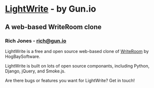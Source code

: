 # [LightWrite](http://gun.io/w/) - by Gun.io
## A web-based WriteRoom clone
### Rich Jones - rich@gun.io

LightWrite is a free and open source web-based clone of [WriteRoom](http://www.hogbaysoftware.com/products/writeroom) by HogBaySoftware.

LightWrite is built on lots of open source componants, including Python, Django, jQuery, and Smoke.js.

Are there bugs or features you want for LightWrite? Get in touch! 
